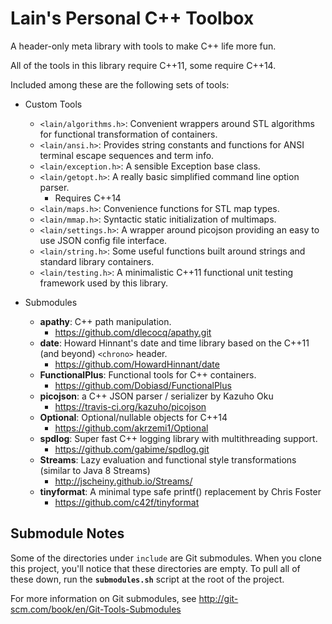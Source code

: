 Lain's Personal C++ Toolbox
===========================

A header-only meta library with tools to make C++ life more fun.

All of the tools in this library require C++11, some require C++14.

Included among these are the following sets of tools:

+ Custom Tools
  + `<lain/algorithms.h>`: Convenient wrappers around STL algorithms for functional transformation of containers.
  + `<lain/ansi.h>`: Provides string constants and functions for ANSI terminal escape sequences and term info.
  + `<lain/exception.h>`: A sensible Exception base class.
  + `<lain/getopt.h>`: A really basic simplified command line option parser.
    + Requires C++14
  + `<lain/maps.h>`: Convenience functions for STL map types.
  + `<lain/mmap.h>`: Syntactic static initialization of multimaps.
  + `<lain/settings.h>`: A wrapper around picojson providing an easy to use JSON config file interface.
  + `<lain/string.h>`: Some useful functions built around strings and standard library containers.
  + `<lain/testing.h>`: A minimalistic C++11 functional unit testing framework used by this library.

+ Submodules
  + **apathy**: C++ path manipulation.
    + https://github.com/dlecocq/apathy.git
  + **date**: Howard Hinnant's date and time library based on the C++11 (and beyond) `<chrono>` header.
    + https://github.com/HowardHinnant/date
  + **FunctionalPlus**: Functional tools for C++ containers.
    + https://github.com/Dobiasd/FunctionalPlus
  + **picojson**: a C++ JSON parser / serializer by Kazuho Oku
    + https://travis-ci.org/kazuho/picojson
  + **Optional**: Optional/nullable objects for C++14
	 + https://github.com/akrzemi1/Optional
  + **spdlog**: Super fast C++ logging library with multithreading support.
	 + https://github.com/gabime/spdlog.git
  + **Streams**: Lazy evaluation and functional style transformations (similar to Java 8 Streams)
    + http://jscheiny.github.io/Streams/
  + **tinyformat**: A minimal type safe printf() replacement by Chris Foster
    + https://github.com/c42f/tinyformat

Submodule Notes
---------------

Some of the directories under `include` are Git submodules.  When you clone this project, you'll notice that these directories are empty.  To pull all of these down, run the **`submodules.sh`** script at the root of the project.

For more information on Git submodules, see
http://git-scm.com/book/en/Git-Tools-Submodules

